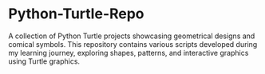 # Python-Turtle-Repo
A collection of Python Turtle projects showcasing geometrical designs and comical symbols. This repository contains various scripts developed during my learning journey, exploring shapes, patterns, and interactive graphics using Turtle graphics.
